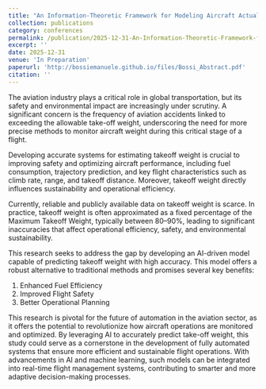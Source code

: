 ```yaml
---
title: "An Information-Theoretic Framework for Modeling Aircraft Actual Takeoff Weight (ATOW)"
collection: publications
category: conferences
permalink: /publication/2025-12-31-An-Information-Theoretic-Framework-for-Modeling-Aircraft-Actual-Takeoff-Weight
excerpt: ''
date: 2025-12-31
venue: 'In Preparation'
paperurl: 'http://bossiemanuele.github.io/files/Bossi_Abstract.pdf'
citation: ''
---
```


The aviation industry plays a critical role in global transportation, but its safety and environmental impact are increasingly under scrutiny. A significant concern is the frequency of aviation accidents linked to exceeding the allowable take-off weight, underscoring the need for more precise methods to monitor aircraft weight during this critical stage of a flight.

Developing accurate systems for estimating takeoff weight is crucial to improving safety and optimizing aircraft performance, including fuel consumption, trajectory prediction, and key flight characteristics such as climb rate, range, and takeoff distance. Moreover, takeoff weight directly influences sustainability and operational efficiency.

Currently, reliable and publicly available data on takeoff weight is scarce. In practice, takeoff weight is often approximated as a fixed percentage of the Maximum Takeoff Weight, typically between 80–90%, leading to significant inaccuracies that affect operational efficiency, safety, and environmental sustainability.

This research seeks to address the gap by developing an AI-driven model capable of predicting takeoff weight with high accuracy. This model offers a robust alternative to traditional methods and promises several key benefits:

1. Enhanced Fuel Efficiency
2. Improved Flight Safety
3. Better Operational Planning

This research is pivotal for the future of automation in the aviation sector, as it offers the potential to revolutionize how aircraft operations are monitored and optimized. By leveraging AI to accurately predict take-off weight, this study could serve as a cornerstone in the development of fully automated systems that ensure more efficient and sustainable flight operations. With advancements in AI and machine learning, such models can be integrated into real-time flight management systems, contributing to smarter and more adaptive decision-making processes.
